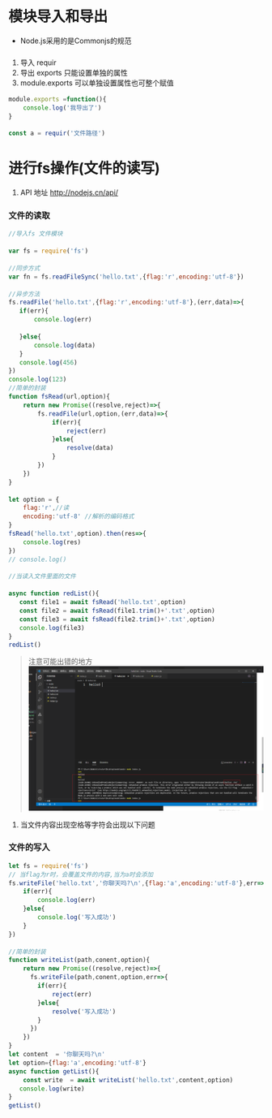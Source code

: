 # 模块导入和导出
- Node.js采用的是Commonjs的规范
### 
1. 导入 requir 
2. 导出 exports 只能设置单独的属性
3.  module.exports  可以单独设置属性也可整个赋值
```javascript
module.exports =function(){
    console.log('我导出了')
}

const a = requir('文件路径')

```

# 进行fs操作(文件的读写)

1. API 地址 http://nodejs.cn/api/
### 文件的读取
```javascript
//导入fs 文件模块

var fs = require('fs')

//同步方式
var fn = fs.readFileSync('hello.txt',{flag:'r',encoding:'utf-8'})

//异步方法
fs.readFile('hello.txt',{flag:'r',encoding:'utf-8'},(err,data)=>{
   if(err){
       console.log(err)

   }else{
       console.log(data)
   }
   console.log(456)
})
console.log(123)
//简单的封装
function fsRead(url,option){
    return new Promise((resolve,reject)=>{
        fs.readFile(url,option,(err,data)=>{
            if(err){
                reject(err)
            }else{
                resolve(data)
            }
        })
    })
}

let option = {
    flag:'r',//读
    encoding:'utf-8' //解析的编码格式
}
fsRead('hello.txt',option).then(res=>{
    console.log(res)
})
// console.log()

//当读入文件里面的文件

async function redList(){
   const file1 = await fsRead('hello.txt',option)
   const file2 = await fsRead(file1.trim()+'.txt',option)
   const file3 = await fsRead(file2.trim()+'.txt',option)
   console.log(file3)
}
redList()
```


>注意可能出错的地方
![错误](./../../../.vuepress/public/错误.png)
1. 当文件内容出现空格等字符会出现以下问题

### 文件的写入
```javascript
let fs = require('fs')
// 当flag为r时，会覆盖文件的内容,当为a时会添加
fs.writeFile('hello.txt','你聊天吗?\n',{flag:'a',encoding:'utf-8'},err=>{
    if(err){
        console.log(err)
    }else{
        console.log('写入成功')
    }
})

//简单的封装
function writeList(path,conent,option){
    return new Promise((resolve,reject)=>{
      fs.writeFile(path,conent,option,err=>{
        if(err){
            reject(err)
        }else{
            resolve('写入成功')
        }
      })  
    })
}
let content  = '你聊天吗?\n'
let option={flag:'a',encoding:'utf-8'}
async function getList(){
    const write  = await writeList('hello.txt',content,option)
   console.log(write)
}
getList()
```